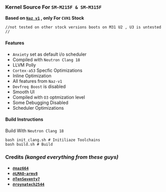 ### Kernel Source For `SM-M215F & SM-M315F` 

**Based on [`Naz v1`](https://github.com/naz664/M215F-S/tree/Naz-old) , only For `CVH1` Stock** 

`//not tested on other stock versions
   boots on M31 U2 , U3 is untested  //`


#### **Features**

- `Anxiety` set as default i/o scheduler
- Compiled with `Neutron Clang 18`
- LLVM Polly
- `Cortex-a53` Specfic Optimizations
- Inline Optimization
- All features from `Naz-v1`
- `Devfreq Boost` is disabled
- Smooth UI
- Compiled with `O3` optmization level
- Some Debugging Disabled
- Scheduler Optimizations

#### **Build Instructions**

Build With `Neutron Clang 18`

```shell
bash init_clang.sh # Initiliaze Toolchains 
bash build.sh # Build
```

### **Credits** *(kanged everything from these guys)*

- **[`@naz664`](https://github.com/naz664)**
- **[`@LMAO-armv8`](https://github.com/LMAO-armv8)**
- **[`@TenSeventy7`](https://github.com/TenSeventy7)**
- **[`@roynatech2544`](https://github.com/roynatech2544)**